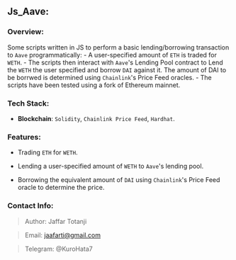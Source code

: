 ## Js_Aave:

### Overview:
Some scripts written in JS to perform a basic lending/borrowing transaction to `Aave` programmatically:
    - A user-specified amount of `ETH` is traded for `WETH`.
    - The scripts then interact with `Aave`'s Lending Pool contract to Lend the `WETH` the user specified and borrow `DAI` against it. The amount of DAI to be borrwed is determined using `Chainlink`'s Price Feed oracles.
    - The scripts have been tested using a fork of Ethereum mainnet.

### Tech Stack:

- **Blockchain**: `Solidity`, `Chainlink Price Feed`, `Hardhat`.

### Features:
- Trading `ETH` for `WETH`.

- Lending a user-specified amount of `WETH` to `Aave`'s lending pool.

- Borrowing the equivalent amount of `DAI` using `Chainlink`'s Price Feed oracle to determine the price.

### Contact Info:
> Author: Jaffar Totanji

> Email: jaafarti@gmail.com

> Telegram: @KuroHata7